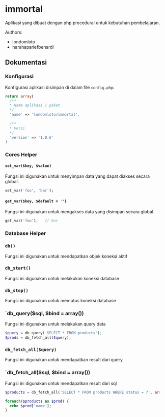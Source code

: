 # immortal
Aplikasi yang dibuat dengan php procedural untuk kebutuhan pembelajaran.

Authors:
* londomloto
* harahapariefbenardi

## Dokumentasi
### Konfigurasi
Konfigurasi aplikasi disimpan di dalam file `config.php`:

```php
return array(
  /**
  * Nama aplikasi / paket
  */
  'name' => 'londomloto/immortal',
  
  /**
  * Versi
  */
  'version' => '1.0.0'
)
```
### Cores Helper
#### `set_var($key, $value)`
Fungsi ini digunakan untuk menyimpan data yang dapat diakses secara global.
```php
set_var('foo', 'bar');
```
#### `get_var($key, $default = '')`
Fungsi ini digunakan untuk mengakses data yang disimpan secara global.
```php
get_var('foo');   // bar
```

### Database Helper
### `db()`
Fungsi ini digunakan untuk mendapatkan objek koneksi aktif
### `db_start()`
Fungsi ini digunakan untuk melakukan koneksi database
### `db_stop()`
Fungsi ini digunakan untuk memutus koneksi database
### `db_query($sql, $bind = array())
Fungsi ini digunakan untuk melakukan query data
```php
$query = db_query('SELECT * FROM products');
$prods = db_fetch_all($query);
```
### `db_fetch_all($query)`
Fungsi ini digunakan untuk mendapatkan result dari query
### `db_fetch_all($sql, $bind = array())
Fungsi ini digunakan untuk mendapatkan result dari sql
```php
$products = db_fetch_all('SELECT * FROM products WHERE status = ?', array('active'));

foreach($products as $prod) {
  echo $prod['name'];
}
```

